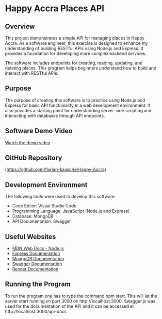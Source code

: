 # Happy Accra Places API

## Overview
This project demonstrates a simple API for managing places in Happy Accra. As a software engineer, this exercise is designed to enhance my understanding of building RESTful APIs using Node.js and Express. It provides a foundation for developing more complex backend services.

The software includes endpoints for creating, reading, updating, and deleting places. This program helps beginners understand how to build and interact with RESTful APIs.

## Purpose
The purpose of creating this software is to practice using Node.js and Express for basic API functionality in a web development environment. It also provides a starting point for understanding server-side scripting and interacting with databases through API endpoints.

## Software Demo Video
[Watch the demo video](https://link-to-your-video.com)

## GitHub Repository
(https://github.com/florian-kausche/Happy-Accra)

## Development Environment
The following tools were used to develop this software:
- Code Editor: Visual Studio Code
- Programming Language: JavaScript (Node.js and Express)
- Database: MongoDB
- API Documentation: Swagger

## Useful Websites
- [MDN Web Docs - Node.js](https://developer.mozilla.org/en-US/docs/Learn/Server-side/Node_server_without_framework)
- [Express Documentation](https://expressjs.com/)
- [MongoDB Documentation](https://docs.mongodb.com/)
- [Swagger Documentation](https://swagger.io/docs/)
- [Render Documentation](http://render.com/docs)

## Running the Program
To run the program one has to type the command npm start. This will let the server start running on port 3000 on http://localhost:3000. Swagger.js was used for the documentation of the API and it can be accessed at http://localhost:3000/api-docs